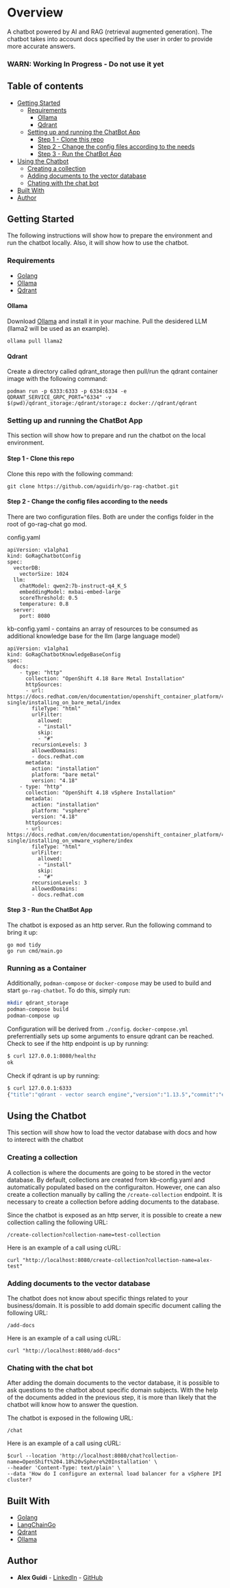 # Overview
A chatbot powered by AI and RAG (retrieval augmented generation). The chatbot takes into account docs specified by the user in order to provide more accurate answers.

### WARN: Working In Progress - Do not use it yet

## Table of contents
* [Getting Started](#getting-started)
  * [Requirements](#requirements)
    * [Ollama](#ollama)
    * [Qdrant](#qdrant)
  * [Setting up and running the ChatBot App](#setting-up-and-running-the-chatbot-app)
    * [Step 1 - Clone this repo](#step-1---clone-this-repo)
    * [Step 2 - Change the config files according to the needs](#step-2---change-the-config-files-according-to-the-needs)
    * [Step 3 - Run the ChatBot App](#step-3---run-the-chatbot-app)
* [Using the Chatbot](#using-the-chatbot)
  * [Creating a collection](#creating-a-collection)
  * [Adding documents to the vector database](#adding-documents-to-the-vector-database)
  * [Chating with the chat bot](#chating-with-the-chat-bot)
* [Built With](#built-with)
* [Author](#author)

## Getting Started
The following instructions will show how to prepare the environment and run the chatbot locally. Also, it will show how to use the chatbot.

### Requirements
- [Golang](https://go.dev/)
- [Ollama](https://ollama.com/)
- [Qdrant](https://qdrant.tech/)

#### Ollama
Download [Ollama](https://ollama.com/) and install it in your machine. Pull the desidered LLM (llama2 will be used as an example).

```
ollama pull llama2
```

#### Qdrant
Create a directory called qdrant_storage then pull/run the qdrant container image with the following command:

```
podman run -p 6333:6333 -p 6334:6334 -e QDRANT_SERVICE_GRPC_PORT="6334" -v $(pwd)/qdrant_storage:/qdrant/storage:z docker://qdrant/qdrant
````

### Setting up and running the ChatBot App
This section will show how to prepare and run the chatbot on the local environment.

#### Step 1 - Clone this repo
Clone this repo with the following command:

```
git clone https://github.com/aguidirh/go-rag-chatbot.git
```

#### Step 2 - Change the config files according to the needs
There are two configuration files. Both are under the configs folder in the root of go-rag-chat go mod.

config.yaml 
```
apiVersion: v1alpha1
kind: GoRagChatbotConfig
spec:
  vectorDB:
    vectorSize: 1024
  llm:
    chatModel: qwen2:7b-instruct-q4_K_S
    embeddingModel: mxbai-embed-large
    scoreThreshold: 0.5
    temperature: 0.8
  server:
    port: 8080

```

kb-config.yaml - contains an array of resources to be consumed as additional knowledge base for the llm (large language model)

```
apiVersion: v1alpha1
kind: GoRagChatbotKnowledgeBaseConfig
spec:
  docs:
    - type: "http"
      collection: "OpenShift 4.18 Bare Metal Installation"
      httpSources:    
      - url: https://docs.redhat.com/en/documentation/openshift_container_platform/4.18/html-single/installing_on_bare_metal/index
        fileType: "html"
        urlFilter:
          allowed:
          - "install"
          skip:
          - "#"
        recursionLevels: 3
        allowedDomains:
        - docs.redhat.com
      metadata:
        action: "installation"
        platform: "bare metal"
        version: "4.18"
    - type: "http"
      collection: "OpenShift 4.18 vSphere Installation"
      metadata:
        action: "installation"
        platform: "vsphere"
        version: "4.18"      
      httpSources:    
      - url: https://docs.redhat.com/en/documentation/openshift_container_platform/4.18/html-single/installing_on_vmware_vsphere/index
        fileType: "html"
        urlFilter:
          allowed:
          - "install"
          skip:
          - "#"
        recursionLevels: 3
        allowedDomains:
        - docs.redhat.com  
```

#### Step 3 - Run the ChatBot App
The chatbot is exposed as an http server. Run the following command to bring it up:

```
go mod tidy
go run cmd/main.go
```

### Running as a Container

Additionally, `podman-compose` or `docker-compose` may be used to build and start `go-rag-chatbot`. To do this, simply run:

```bash
mkdir qdrant_storage
podman-compose build
podman-compose up
```

Configuration will be derived from `./config`. `docker-compose.yml` preferrentially sets up some arguments to ensure qdrant can be reached. Check
to see if the http endpoint is up by running:

```bash
$ curl 127.0.0.1:8080/healthz
ok
```

Check if qdrant is up by running:
```bash
$ curl 127.0.0.1:6333
{"title":"qdrant - vector search engine","version":"1.13.5","commit":"e282ed91e1f80a27cfa9d5d3d65b13b065b0eef8"
```

## Using the Chatbot
This section will show how to load the vector database with docs and how to interect with the chatbot

### Creating a collection
A collection is where the documents are going to be stored in the vector database. By default, collections are created from kb-config.yaml and automatically populated based on the configuraiton. However, one can also create a collection manually by calling the `/create-collection` endpoint. It is necessary to create a collection before adding documents to the database.

Since the chatbot is exposed as an http server, it is possible to create a new collection calling the following URL:

```
/create-collection?collection-name=test-collection
```

Here is an example of a call using cURL:

```
curl "http://localhost:8080/create-collection?collection-name=alex-test"
```

### Adding documents to the vector database
The chatbot does not know about specific things related to your business/domain. It is possible to add domain specific document calling the following URL:

```
/add-docs
```

Here is an example of a call using cURL:

```
curl "http://localhost:8080/add-docs"
```

### Chating with the chat bot
After adding the domain documents to the vector database, it is possible to ask questions to the chatbot about specific domain subjects. With the help of the documents added in the previous step, it is more than likely that the chatbot will know how to answer the question.

The chatbot is exposed in the following URL:

```
/chat
```

Here is an example of a call using cURL:

```
$curl --location 'http://localhost:8080/chat?collection-name=OpenShift%204.18%20vSphere%20Installation' \
--header 'Content-Type: text/plain' \
--data 'How do I configure an external load balancer for a vSphere IPI cluster?
```

## Built With

* [Golang](https://go.dev)
* [LangChainGo](https://github.com/tmc/langchaingo)
* [Qdrant](https://qdrant.tech/)
* [Ollama](https://ollama.com/)

## Author

* **Alex Guidi** - [LinkedIn](https://www.linkedin.com/in/alex-guidi) - [GitHub](https://github.com/aguidirh)